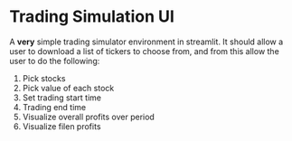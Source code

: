 # Trading Simulation UI
A **very** simple trading simulator environment in streamlit. It should allow a user to download a list of tickers to choose from, and from this allow the user to do the following:

1. Pick stocks
2. Pick value of each stock
3. Set trading start time
4. Trading end time
5. Visualize overall profits over period
6. Visualize filen profits